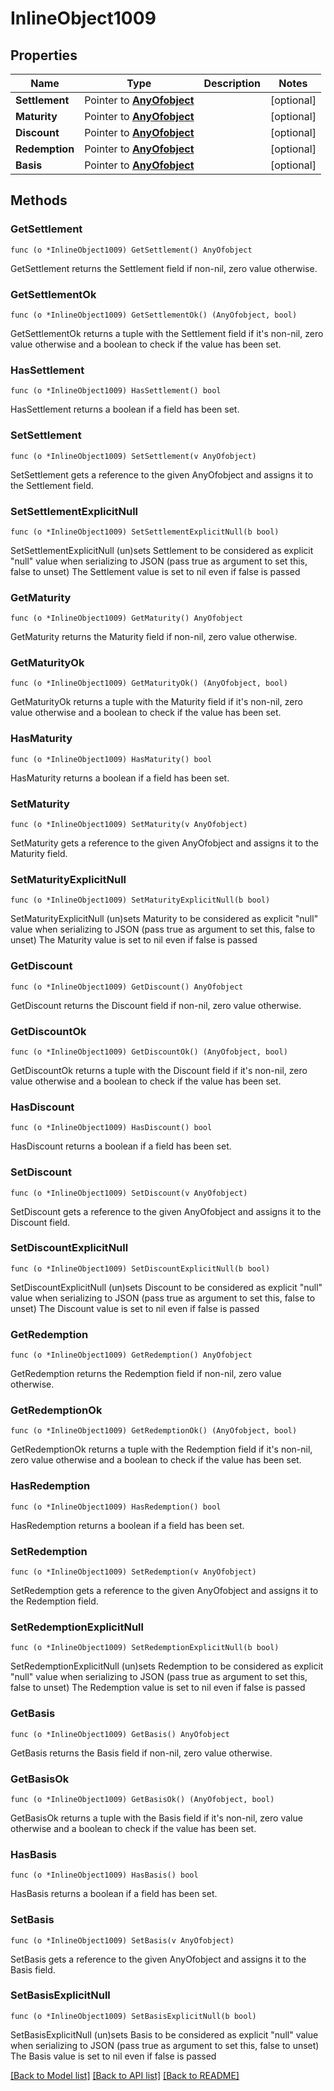 # InlineObject1009

## Properties

Name | Type | Description | Notes
------------ | ------------- | ------------- | -------------
**Settlement** | Pointer to [**AnyOfobject**](anyOf&lt;object&gt;.md) |  | [optional] 
**Maturity** | Pointer to [**AnyOfobject**](anyOf&lt;object&gt;.md) |  | [optional] 
**Discount** | Pointer to [**AnyOfobject**](anyOf&lt;object&gt;.md) |  | [optional] 
**Redemption** | Pointer to [**AnyOfobject**](anyOf&lt;object&gt;.md) |  | [optional] 
**Basis** | Pointer to [**AnyOfobject**](anyOf&lt;object&gt;.md) |  | [optional] 

## Methods

### GetSettlement

`func (o *InlineObject1009) GetSettlement() AnyOfobject`

GetSettlement returns the Settlement field if non-nil, zero value otherwise.

### GetSettlementOk

`func (o *InlineObject1009) GetSettlementOk() (AnyOfobject, bool)`

GetSettlementOk returns a tuple with the Settlement field if it's non-nil, zero value otherwise
and a boolean to check if the value has been set.

### HasSettlement

`func (o *InlineObject1009) HasSettlement() bool`

HasSettlement returns a boolean if a field has been set.

### SetSettlement

`func (o *InlineObject1009) SetSettlement(v AnyOfobject)`

SetSettlement gets a reference to the given AnyOfobject and assigns it to the Settlement field.

### SetSettlementExplicitNull

`func (o *InlineObject1009) SetSettlementExplicitNull(b bool)`

SetSettlementExplicitNull (un)sets Settlement to be considered as explicit "null" value
when serializing to JSON (pass true as argument to set this, false to unset)
The Settlement value is set to nil even if false is passed
### GetMaturity

`func (o *InlineObject1009) GetMaturity() AnyOfobject`

GetMaturity returns the Maturity field if non-nil, zero value otherwise.

### GetMaturityOk

`func (o *InlineObject1009) GetMaturityOk() (AnyOfobject, bool)`

GetMaturityOk returns a tuple with the Maturity field if it's non-nil, zero value otherwise
and a boolean to check if the value has been set.

### HasMaturity

`func (o *InlineObject1009) HasMaturity() bool`

HasMaturity returns a boolean if a field has been set.

### SetMaturity

`func (o *InlineObject1009) SetMaturity(v AnyOfobject)`

SetMaturity gets a reference to the given AnyOfobject and assigns it to the Maturity field.

### SetMaturityExplicitNull

`func (o *InlineObject1009) SetMaturityExplicitNull(b bool)`

SetMaturityExplicitNull (un)sets Maturity to be considered as explicit "null" value
when serializing to JSON (pass true as argument to set this, false to unset)
The Maturity value is set to nil even if false is passed
### GetDiscount

`func (o *InlineObject1009) GetDiscount() AnyOfobject`

GetDiscount returns the Discount field if non-nil, zero value otherwise.

### GetDiscountOk

`func (o *InlineObject1009) GetDiscountOk() (AnyOfobject, bool)`

GetDiscountOk returns a tuple with the Discount field if it's non-nil, zero value otherwise
and a boolean to check if the value has been set.

### HasDiscount

`func (o *InlineObject1009) HasDiscount() bool`

HasDiscount returns a boolean if a field has been set.

### SetDiscount

`func (o *InlineObject1009) SetDiscount(v AnyOfobject)`

SetDiscount gets a reference to the given AnyOfobject and assigns it to the Discount field.

### SetDiscountExplicitNull

`func (o *InlineObject1009) SetDiscountExplicitNull(b bool)`

SetDiscountExplicitNull (un)sets Discount to be considered as explicit "null" value
when serializing to JSON (pass true as argument to set this, false to unset)
The Discount value is set to nil even if false is passed
### GetRedemption

`func (o *InlineObject1009) GetRedemption() AnyOfobject`

GetRedemption returns the Redemption field if non-nil, zero value otherwise.

### GetRedemptionOk

`func (o *InlineObject1009) GetRedemptionOk() (AnyOfobject, bool)`

GetRedemptionOk returns a tuple with the Redemption field if it's non-nil, zero value otherwise
and a boolean to check if the value has been set.

### HasRedemption

`func (o *InlineObject1009) HasRedemption() bool`

HasRedemption returns a boolean if a field has been set.

### SetRedemption

`func (o *InlineObject1009) SetRedemption(v AnyOfobject)`

SetRedemption gets a reference to the given AnyOfobject and assigns it to the Redemption field.

### SetRedemptionExplicitNull

`func (o *InlineObject1009) SetRedemptionExplicitNull(b bool)`

SetRedemptionExplicitNull (un)sets Redemption to be considered as explicit "null" value
when serializing to JSON (pass true as argument to set this, false to unset)
The Redemption value is set to nil even if false is passed
### GetBasis

`func (o *InlineObject1009) GetBasis() AnyOfobject`

GetBasis returns the Basis field if non-nil, zero value otherwise.

### GetBasisOk

`func (o *InlineObject1009) GetBasisOk() (AnyOfobject, bool)`

GetBasisOk returns a tuple with the Basis field if it's non-nil, zero value otherwise
and a boolean to check if the value has been set.

### HasBasis

`func (o *InlineObject1009) HasBasis() bool`

HasBasis returns a boolean if a field has been set.

### SetBasis

`func (o *InlineObject1009) SetBasis(v AnyOfobject)`

SetBasis gets a reference to the given AnyOfobject and assigns it to the Basis field.

### SetBasisExplicitNull

`func (o *InlineObject1009) SetBasisExplicitNull(b bool)`

SetBasisExplicitNull (un)sets Basis to be considered as explicit "null" value
when serializing to JSON (pass true as argument to set this, false to unset)
The Basis value is set to nil even if false is passed

[[Back to Model list]](../README.md#documentation-for-models) [[Back to API list]](../README.md#documentation-for-api-endpoints) [[Back to README]](../README.md)


